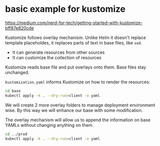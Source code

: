 # basic example for kustomize

https://medium.com/nerd-for-tech/getting-started-with-kustomize-bff87e820cde

Kustomize follows overlay mechanism. Unlike Helm it doesn't replace template placeholdes, it replaces parts of text in base files, like `sed`.

- It can generate resources from other sources
- It can customize the collection of resources

Kustomize reads base file and put overlays onto them. Base files stay unchanged.

`kustomization.yaml` informs Kustomize on how to render the resources:

```bash
cd base
kubectl apply -k . --dry-run=client -o yaml
```

We will create 2 more overlay folders to manage deployment environment wise. By this way we will enhance our base with some modification.

The overlay mechanism will allow us to append the information on base YAMLs without changing anything on them.

```bash
cd ../prod
kubectl apply -k . --dry-run=client -o yaml
```